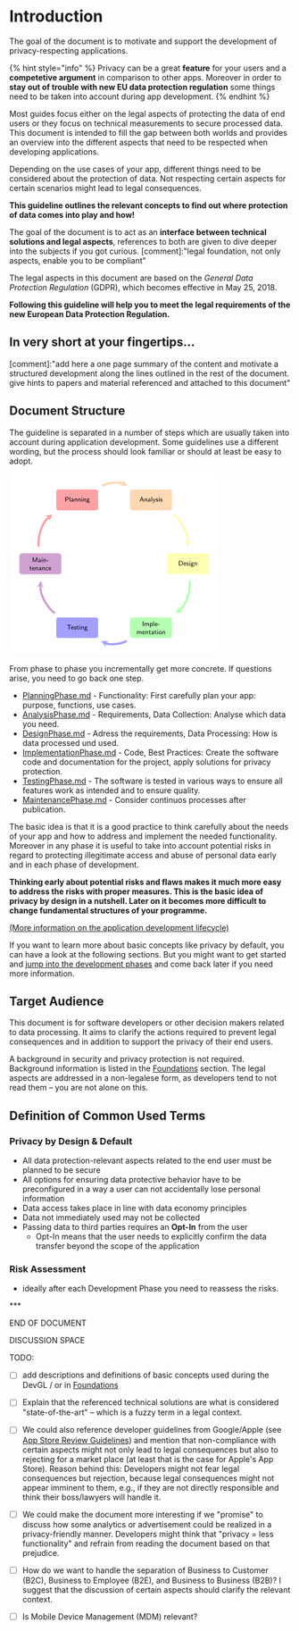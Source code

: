 # Introduction

The goal of the document is to motivate and support the development of privacy-respecting applications.

{% hint style="info" %}
Privacy can be a great **feature** for your users and a **competetive argument** in comparison to other apps. Moreover in order to **stay out of trouble with new EU data protection regulation** some things need to be taken into account during app development.
{% endhint %}

Most guides focus either on the legal aspects of protecting the data of end users or they focus on technical measurements to secure processed data. This document is intended to fill the gap between both worlds and provides an overview into the different aspects that need to be respected when developing applications.

Depending on the use cases of your app, different things need to be considered about the protection of data. Not respecting certain aspects for certain scenarios might lead to legal consequences.

**This guideline outlines the relevant concepts to find out where protection of data comes into play and how!**

The goal of the document is to act as an **interface between technical solutions and legal aspects**, references to both are given to dive deeper into the subjects if you got curious. \[comment\]:"legal foundation, not only aspects, enable you to be compliant"

The legal aspects in this document are based on the _General Data Protection Regulation_ \(GDPR\), which becomes effective in May 25, 2018.

**Following this guideline will help you to meet the legal requirements of the new European Data Protection Regulation.**

## In very short at your fingertips...

\[comment\]:"add here a one page summary of the content and motivate a structured development along the lines outlined in the rest of the document. give hints to papers and material referenced and attached to this document"

## Document Structure

The guideline is separated in a number of steps which are usually taken into account during application development. Some guidelines use a different wording, but the process should look familiar or should at least be easy to adopt.

![Application Development Lifecycle](https://raw.githubusercontent.com/AppPETs/developer-guidelines/master/figures/applifecycle.png)

From phase to phase you incrementally get more concrete. If questions arise, you need to go back one step.

* [PlanningPhase.md](applicationdevelopmentlifecycle/planningphase.md) - Functionality: First carefully plan your app: purpose, functions, use cases. 
* [AnalysisPhase.md](applicationdevelopmentlifecycle/analysisphase.md) - Requirements, Data Collection: Analyse which data you need.
* [DesignPhase.md](applicationdevelopmentlifecycle/designphase.md) - Adress the requirements, Data Processing: How is data processed und used.
* [ImplementationPhase.md](applicationdevelopmentlifecycle/implementationphase.md) - Code, Best Practices: Create the software code and documentation for the project, apply solutions for privacy protection.
* [TestingPhase.md](applicationdevelopmentlifecycle/testingphase.md) - The software is tested in various ways to ensure all features work as intended and to ensure quality.
* [MaintenancePhase.md](applicationdevelopmentlifecycle/maintenancephase.md) - Consider continuos processes after publication.

The basic idea is that it is a good practice to think carefully about the needs of your app and how to address and implement the needed functionality. Moreover in any phase it is useful to take into account potential risks in regard to protecting illegitimate access and abuse of personal data early and in each phase of development.

**Thinking early about potential risks and flaws makes it much more easy to address the risks with proper measures. This is the basic idea of privacy by design in a nutshell. Later on it becomes more difficult to change fundamental structures of your programme.**

[\(More information on the application development lifecycle\)](applicationdevelopmentlifecycle/)

If you want to learn more about basic concepts like privacy by default, you can have a look at the following sections. But you might want to get started and [jump into the development phases](applicationdevelopmentlifecycle/planningphase.md) and come back later if you need more information.

## Target Audience

This document is for software developers or other decision makers related to data processing. It aims to clarify the actions required to prevent legal consequences and in addition to support the privacy of their end users.

A background in security and privacy protection is not required. Background information is listed in the [Foundations](foundations.md) section. The legal aspects are addressed in a non-legalese form, as developers tend to not read them – you are not alone on this.

## Definition of Common Used Terms

### **Privacy by Design & Default**

* All data protection-relevant aspects related to the end user must be planned to be secure
* All options for ensuring data protective behavior have to be preconfigured in a way a user can not accidentally lose personal information
* Data access takes place in line with data economy principles
* Data not immediately used may not be collected
* Passing data to third parties requires an **Opt-In** from the user
  * Opt-In means that the user needs to explicitly confirm the data transfer beyond the scope of the application

### Risk Assessment

* ideally after each Development Phase you need to reassess the risks.

\*\*\* 

END OF DOCUMENT

DISCUSSION SPACE

TODO:

* [ ] add descriptions and definitions of basic concepts used during the DevGL / or in [Foundations](foundations.md)
* [ ] Explain that the referenced technical solutions are what is considered "state-of-the-art" – which is a fuzzy term in a legal context.
* [ ] We could also reference developer guidelines from Google/Apple \(see [App Store Review Guidelines](https://developer.apple.com/app-store/review/guidelines/)\) and mention that non-compliance with certain aspects might not only lead to legal consequences but also to rejecting for a market place \(at least that is the case for Apple's App Store\). Reason behind this: Developers might not fear legal consequences but rejection, because legal consequences might not appear imminent to them, e.g., if they are not directly responsible and think their boss/lawyers will handle it.
* [ ] We could make the document more interesting if we "promise" to discuss how some analytics or advertisement could be realized in a privacy-friendly manner. Developers might think that "privacy = less functionality" and refrain from reading the document based on that prejudice.
* [ ] How do we want to handle the separation of Business to Customer \(B2C\), Business to Employee \(B2E\), and Business to Business \(B2B\)? I suggest that the discussion of certain aspects should clarify the relevant context.
* [ ] Is Mobile Device Management \(MDM\) relevant?

